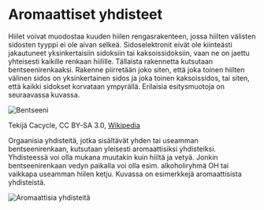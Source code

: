 # Aromaattiset yhdisteet

Hiilet voivat muodostaa kuuden hiilen rengasrakenteen, jossa hiilten välisten sidosten tyyppi ei ole aivan selkeä. Sidoselektronit eivät ole kiinteästi jakautuneet yksinkertaisiin sidoksiin tai kaksoissidoksiin, vaan ne on jaettu yhteisesti kaikille renkaan hiilille. Tällaista rakennetta kutsutaan bentseenirenkaaksi. Rakenne piirretään joko siten, että joka toinen hiilten välinen sidos on yksinkertainen sidos ja joka toinen kaksoissidos, tai siten, että kaikki sidokset korvataan ympyrällä. Erilaisia esitysmuotoja on seuraavassa kuvassa.

![Bentseeni](bentseeni.png "Bentseeni")

Tekijä Cacycle, CC BY-SA 3.0, [Wikipedia](https://commons.wikimedia.org/w/index.php?curid=112805)

Orgaanisia yhdisteitä, jotka sisältävät yhden tai useamman bentseenirenkaan, kutsutaan yleisesti aromaattisiksi yhdisteiksi. Yhdisteessä voi olla mukana muutakin kuin hiiltä ja vetyä. Jonkin bentseenirenkaan vedyn paikalla voi olla esim. alkoholiryhmä $\text{OH}$ tai vaikkapa useamman hiilen ketju. Kuvassa on esimerkkejä aromaattisista yhdisteistä.

![Aromaattisia yhdisteitä](aromaattisia.png "Aromaattisia yhdisteitä")
